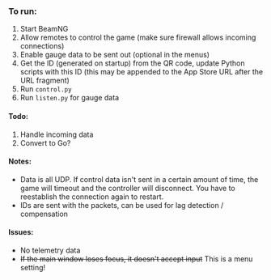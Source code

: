 ### To run:

1. Start BeamNG
2. Allow remotes to control the game (make sure firewall allows incoming connections)
3. Enable gauge data to be sent out (optional in the menus)
4. Get the ID (generated on startup) from the QR code, update Python scripts with this ID (this may be appended to the App Store URL after the URL fragment)
5. Run `control.py`
6. Run `listen.py` for gauge data

#### Todo:

1. Handle incoming data
2. Convert to Go?

#### Notes:

- Data is all UDP. If control data isn't sent in a certain amount of time, the game will timeout and the controller will disconnect. You have to reestablish the connection again to restart.
- IDs are sent with the packets, can be used for lag detection / compensation

#### Issues:

- No telemetry data
- ~~If the main window loses focus, it doesn't accept input~~ This is a menu setting!